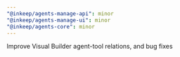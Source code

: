 ```yaml
---
"@inkeep/agents-manage-api": minor
"@inkeep/agents-manage-ui": minor
"@inkeep/agents-core": minor
---
```


Improve Visual Builder agent-tool relations, and bug fixes
